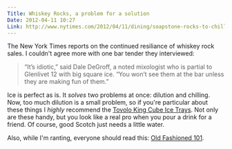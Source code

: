 ```yaml
---
Title: Whiskey Rocks, a problem for a solution
Date: 2012-04-11 10:27
Link: http://www.nytimes.com/2012/04/11/dining/soapstone-rocks-to-chill-whiskey-endure-despite-criticism.html
---
```

The New York Times reports on the continued resiliance of whiskey rock sales. I couldn't agree more with one bar tender they interviewed:

>“It’s idiotic,” said Dale DeGroff, a noted mixologist who is partial to Glenlivet 12 with big square ice. “You won’t see them at the bar unless they are making fun of them.”

Ice is perfect as is. It *solves* two problems at once: dilution and chilling. Now, too much dilution is a small problem, so if you're particular about these things I *highly* recommend the [Tovolo King Cube Ice Trays](http://www.amazon.com/Tovolo-KING-Cube-Trays-Blue/dp/B00395FHRO/ref=sr_1_1?ie=UTF8&qid=1334161876&sr=8-1). Not only are these handy, but you look like a real pro when you pour a drink for a friend. Of course, good Scotch just needs a little water.

Also, while I'm ranting, everyone should read this: [Old Fashioned 101](http://oldfashioned101.com/).
